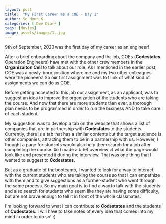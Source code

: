```yaml
---
layout: post
title:  "My First Career as a COE - Day 1"
author: So Hyun K.
categories: [ Dev Diary ]
tags: [Movies]
image: assets/images/11.jpg
---
```


9th of September, 2020
was the first day of my career as an engineer! 

After a brief onboarding about the company and the job, COEs (**Codestates** Operation Engineers) have met with the other crew members in the **Organizaiton Cell** to talk about our role.
As I mentioned in the earlier post, COE was a newly-born position where me and my two other colleagues were the pioneers!
So our first assignment was to think of what kind of assignments we can do as COE.

Before getting accepted to this job our assignment, as an applicant, was to suggest an idea to improve the organization of the students who are taking the course. And now that there are more students than ever, a thorough plan needs to be programmed in order to run the business AND to take care of each student.

My suggestion was to develop a tab on the website that shows a list of companies that are in partnership with **Codestates** to the students. Currently, there is a tab that has a similar contents but the target audience is other companies, attracting them to be in a partnership with us. However, I thought a page for students would also help them search for a job after completing the course.
So I made a brief overview of what the page would look like and presented it during the interview.
That was one thing that I wanted to suggest to **Codestates**.

But as a graduate of the bootcamp, I wanted to look for a way to interact with the current students who are taking the course so that I can empathize with them and to give suggestions as a former-student who went through the same process.
So my main goal is to find a way to talk with the students and also search for students who seem like they are having some difficulty, but are not brave enough to tell it in front of the whole classmates.

I'm looking forward to what I can contribute to **Codestates** and the students of **Codestates**.
I will have to take notes of every idea that comes into my mind in order to do so! :)